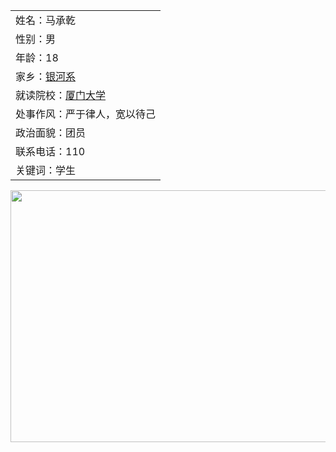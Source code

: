 <!DOCTYPE html PUBLIC "-//W3C//DTD XHTML 1.0 Transitional//EN" "http://www.w3.org/TR/xhtml1/DTD/xhtml1-transitional.dtd">
<html xmlns="http://www.w3.org/1999/xhtml">
<head>
<meta http-equiv="Content-Type" content="text/html; charset=utf-8" />
<title>无标题文档</title>
</head>
 
<body>
<div id="aa">
  <div id="bb">
    <div id="ee">
      <table width="100%" border="0" align="center" cellpadding="0" cellspacing="0">
        <tr>
          <td>姓名：马承乾</td>
        </tr>
        <tr>
          <td>性别：男</td>
        </tr>
        <tr>
          <td>年龄：18</td>
        </tr>
        <tr>
          <td>家乡：<a href="https://baike.baidu.com/item/%E9%93%B6%E6%B2%B3%E7%B3%BB/189795">银河系</a></td>
        </tr>
        <tr>
          <td>就读院校：<a href="https://welcome.xmu.edu.cn/index.htm">厦门大学</a></td>
        </tr>
        <tr>
          <td>处事作风：严于律人，宽以待己</td>
        </tr>
        <tr>
          <td>政治面貌：团员</td>
        </tr>
        <tr>
          <td>联系电话：110</td>
        </tr>
        <tr>
          <td>关键词：学生</td>
        </tr>
      </table>
    </div>
    <img src="cs/photo1.jpg" width="850" height="403" /></div>
  <div id="ff">
    <div id="gg">
      <p> </p>
      <p> </p>
      <p> </p>
      <form id="form1" name="form1" method="post" action="">
      </form>
</body>
</html>
